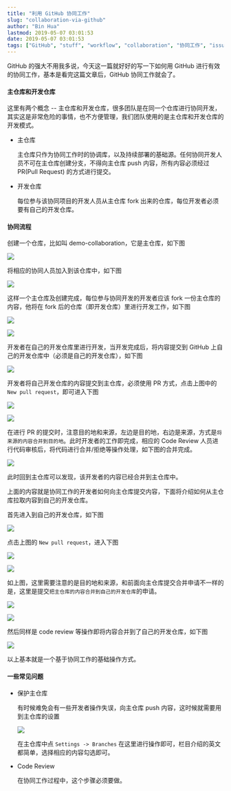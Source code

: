 ```yaml
---
title: "利用 GitHub 协同工作"
slug: "collaboration-via-github"
author: "Bin Hua"
lastmod: 2019-05-07 03:01:53
date: 2019-05-07 03:01:53
tags: ["GitHub", "stuff", "workflow", "collaboration", "协同工作", "issue"]
---
```


GitHub 的强大不用我多说，今天这一篇就好好的写一下如何用 GitHub 进行有效的协同工作，基本是看完这篇文章后，GitHub 协同工作就会了。

#### 主仓库和开发仓库

这里有两个概念 -- 主仓库和开发仓库，很多团队是在同一个仓库进行协同开发，其实这是非常危险的事情，也不方便管理，我们团队使用的是主仓库和开发仓库的开发模式。

- 主仓库

    主仓库只作为协同工作时的协调库，以及持续部署的基础源。任何协同开发人员不可在主仓库创建分支，不得向主仓库 push 内容，所有内容必须经过 PR(Pull Request) 的方式进行提交。
    
- 开发仓库

    每位参与该协同项目的开发人员从主仓库 fork 出来的仓库，每位开发者必须要有自己的开发仓库。
    
#### 协同流程

创建一个仓库，比如叫 demo-collaboration，它是主仓库，如下图

![](/imgs/collaboration-via-github-001.jpg)

将相应的协同人员加入到该仓库中，如下图

![](/imgs/collaboration-via-github-002.jpg)

这样一个主仓库及创建完成，每位参与协同开发的开发者应该 fork 一份主仓库的内容，他将在 fork 后的仓库（即开发仓库）里进行开发工作，如下图

![](/imgs/collaboration-via-github-003.jpg)


![](/imgs/collaboration-via-github-004.jpg)

开发者在自己的开发仓库里进行开发，当开发完成后，将内容提交到 GitHub 上自己的开发仓库中（必须是自己的开发仓库），如下图

![](/imgs/collaboration-via-github-005.jpg)

开发者将自己开发仓库的内容提交到主仓库，必须使用 PR 方式，点击上图中的 `New pull request`，即可进入下图

![](/imgs/collaboration-via-github-006.jpg)

![](/imgs/collaboration-via-github-007.jpg)

在进行 PR 的提交时，注意目的地和来源，左边是目的地，右边是来源，方式是`将来源的内容合并到目的地`。此时开发者的工作即完成，相应的 Code Review 人员进行代码审核后，将代码进行合并/拒绝等操作处理，如下图的合并完成。

![](/imgs/collaboration-via-github-008.jpg)

此时回到主仓库可以发现，该开发者的内容已经合并到主仓库中。

上面的内容就是协同工作的开发者如何向主仓库提交内容，下面将介绍如何从主仓库拉取内容到自己的开发仓库。

首先进入到自己的开发仓库，如下图

![](/imgs/collaboration-via-github-009.jpg)

点击上图的 `New pull request`，进入下图

![](/imgs/collaboration-via-github-010.jpg)

![](/imgs/collaboration-via-github-011.jpg)

如上图，这里需要注意的是目的地和来源，和前面向主仓库提交合并申请不一样的是，这里是提交`把主仓库的内容合并到自己的开发仓库`的申请。

![](/imgs/collaboration-via-github-012.jpg)

![](/imgs/collaboration-via-github-013.jpg)

然后同样是 code review 等操作即将内容合并到了自己的开发仓库，如下图

![](/imgs/collaboration-via-github-014.jpg)

以上基本就是一个基于协同工作的基础操作方式。

#### 一些常见问题

- 保护主仓库

    有时候难免会有一些开发者操作失误，向主仓库 push 内容，这时候就需要用到主仓库的设置
    
    ![](/imgs/collaboration-via-github-015.jpg)
    
    在主仓库中点 `Settings -> Branches` 在这里进行操作即可，栏目介绍的英文都简单，选择相应的内容勾选即可。
    
- Code Review

    在协同工作过程中，这个步骤必须要做。